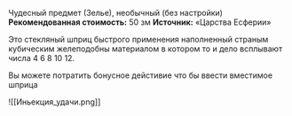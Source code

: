 Чудесный предмет (Зелье), необычный (без настройки)
**Рекомендованная стоимость:** 50 зм
**Источник:** «Царства Есферии»

Это стекляный шприц быстрого применения наполненный страным кубическим желеподобны материалом в котором то и дело всплывают числа 4 6 8 10 12. 

Вы можете потратить бонусное дейстивие что бы ввести вместимое шприца 

![[Иньекция_удачи.png]]
